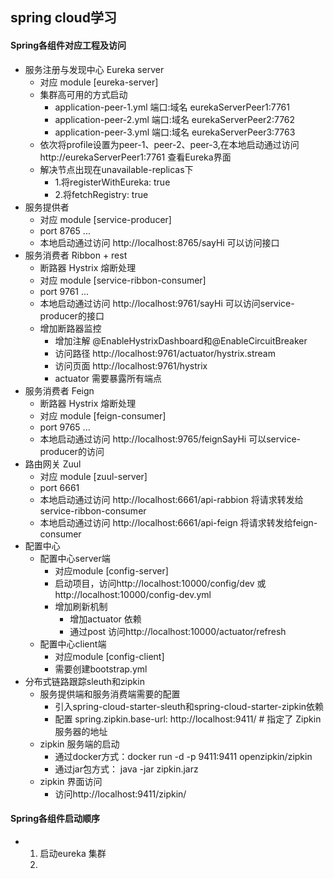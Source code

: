 ## spring cloud学习
#### Spring各组件对应工程及访问
 - 服务注册与发现中心 Eureka server 
    + 对应 module [eureka-server] 
    + 集群高可用的方式启动
      + application-peer-1.yml 端口:域名 eurekaServerPeer1:7761
      + application-peer-2.yml 端口:域名 eurekaServerPeer2:7762
      + application-peer-3.yml 端口:域名 eurekaServerPeer3:7763
    + 依次将profile设置为peer-1、peer-2、peer-3,在本地启动通过访问 http://eurekaServerPeer1:7761 查看Eureka界面
    + 解决节点出现在unavailable-replicas下 
      + 1.将registerWithEureka: true
      + 2.将fetchRegistry: true 
 - 服务提供者
    + 对应 module [service-producer] 
    + port 8765 ...
    + 本地启动通过访问 http://localhost:8765/sayHi 可以访问接口   
 - 服务消费者 Ribbon + rest
    + 断路器 Hystrix 熔断处理
    + 对应 module [service-ribbon-consumer] 
    + port 9761 ...
    + 本地启动通过访问 http://localhost:9761/sayHi 可以访问service-producer的接口
    + 增加断路器监控 
        + 增加注解 @EnableHystrixDashboard和@EnableCircuitBreaker
        + 访问路径 http://localhost:9761/actuator/hystrix.stream
        + 访问页面 http://localhost:9761/hystrix
        + actuator 需要暴露所有端点
 - 服务消费者 Feign 
    + 断路器 Hystrix 熔断处理
    + 对应 module [feign-consumer] 
    + port 9765 ...
    + 本地启动通过访问 http://localhost:9765/feignSayHi 可以service-producer的访问   
 - 路由网关 Zuul
    + 对应 module [zuul-server] 
    + port 6661
    + 本地启动通过访问 http://localhost:6661/api-rabbion 将请求转发给service-ribbon-consumer
    + 本地启动通过访问 http://localhost:6661/api-feign 将请求转发给feign-consumer
 - 配置中心
    + 配置中心server端
        + 对应module [config-server]
        + 启动项目，访问http://localhost:10000/config/dev 或 http://localhost:10000/config-dev.yml
        + 增加刷新机制
            + 增加actuator 依赖
            + 通过post 访问http://localhost:10000/actuator/refresh
    + 配置中心client端
        + 对应module [config-client]
        + 需要创建bootstrap.yml
 - 分布式链路跟踪sleuth和zipkin
    + 服务提供端和服务消费端需要的配置
        + 引入spring-cloud-starter-sleuth和spring-cloud-starter-zipkin依赖
        + 配置  spring.zipkin.base-url: http://localhost:9411/  # 指定了 Zipkin 服务器的地址
    + zipkin 服务端的启动 
        + 通过docker方式：docker run -d -p 9411:9411 openzipkin/zipkin
        + 通过jar包方式： java -jar zipkin.jarz
    + zipkin 界面访问
        + 访问http://localhost:9411/zipkin/ 
        
#### Spring各组件启动顺序 
   + 1. 启动eureka 集群
     2.     
    